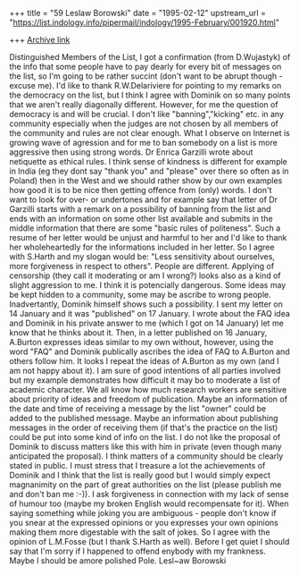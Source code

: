 +++
title = "59 Leslaw Borowski"
date = "1995-02-12"
upstream_url = "https://list.indology.info/pipermail/indology/1995-February/001920.html"

+++
[Archive link](https://list.indology.info/pipermail/indology/1995-February/001920.html)


Distinguished Members of the List,
I got a confirmation (from D.Wujastyk) of the info that some people 
have to pay dearly for every bit of messages on the list, so I'm going 
to be rather succint (don't want to be abrupt though - excuse me). 
I'd like to thank R.W.Delariviere for pointing to my remarks on the
democracy on the list, but I think I agree with Dominik on so many 
points that we aren't really diagonally different. However, for me 
the question of democracy is and will be crucial. I don't like 
"banning","kicking" etc. in any community especially when the judges 
are not chosen by all members of the community and rules are not 
clear enough. What I observe on Internet is growing wave of agression 
and for me to ban somebody on a list is more aggressive then using 
strong words. Dr Enrica Garzilli wrote about netiquette as 
ethical rules. I think  sense of kindness is different for example in 
India (eg they dont say "thank you" and "please" over there so often 
as in Poland) then in the West and we should rather show by our own 
examples how good it is to be nice then getting offence from 
(only) words. I don't want to look for over- or undertones and for 
example say that letter of Dr Garzilli starts with a remark 
on a possibility of banning from the list and ends with an 
information on some other list available and submits in the middle 
information that there are some "basic rules of politeness". Such 
a resume of her letter would be unjust and harmful to her and I'd 
like to thank her wholeheartedly for the informations included in her 
letter. So  I agree with S.Harth and my slogan would be: "Less 
sensitivity about ourselves, more forgiveness in respect to others". 
People are different. 
    Applying of censorship (they call it moderating or am I wrong?) 
looks also as a kind of slight aggression to me. I think it is 
potencially dangerous. Some ideas may be kept hidden to a community, 
some may be ascribe to wrong people. Inadvertantly, Dominik himself 
shows such a possibility. I sent my letter on 14 January and it was 
"published" on 17 January. I wrote about the FAQ idea and Dominik in 
his private answer to me  (which I got on 14 January) let me know 
that he thinks about it. Then, in a letter published on 16 January, 
A.Burton expresses ideas similar to my own without, however, using the 
word "FAQ" and Dominik publically ascribes the idea of FAQ to 
A.Burton and others follow him. It looks I repeat the ideas of 
A.Burton as my own (and I am not happy about it). I am sure of good 
intentions of all parties involved but my example demonstrates how 
difficult it may bo to moderate a list of academic character. We all 
know how much research workers are sensitive about priority of ideas 
and freedom of publication. Maybe an information of the date and time 
of receiving a message by the list "owner" could be added to the 
published message. Maybe an information about publishing messages in 
the order of receiving them (if that's the practice on the list) 
could be put into some kind of info on the list.
    I do not like the proposal of Dominik to discuss matters like 
this with him in private (even though many anticipated the proposal). 
I think matters of a community should be clearly stated in public. I 
must stress that I treasure a lot the achievements of Dominik and I 
think that the list is really good but I would simply expect 
magnanimity on the part of great authorities on the list (please 
publish me and don't ban me :-)). 
    I ask forgiveness in connection with my lack of sense of 
humour too (maybe my broken English would recompensate for it). When 
saying something while joking you are ambiguous - people don't know 
if you snear at the expressed opinions or you expresses your own 
opinions making them more digestable with the salt of jokes. So I 
agree with the opinion of L.M.Fosse (but I thank S.Harth as well). 
Before I get quiet I should say that I'm sorry if I happened to 
offend enybody with my frankness. Maybe I should be amore polished 
Pole.
             Lesl~aw Borowski










